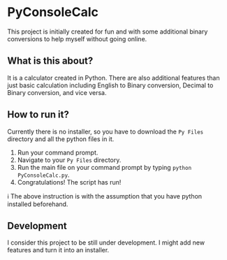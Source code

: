 # PyConsoleCalc

This project is initially created for fun and with some additional binary conversions to help myself without going online.

## What is this about?

It is a calculator created in Python. There are also additional features than just basic calculation including English to Binary conversion, Decimal to Binary conversion, and vice versa.

## How to run it?

Currently there is no installer, so you have to download the `Py Files` directory and all the python files in it.

1. Run your command prompt.
2. Navigate to your `Py Files` directory.
3. Run the main file on your command prompt by typing `python PyConsoleCalc.py`.
4. Congratulations! The script has run!

:information_source: The above instruction is with the assumption that you have python installed beforehand.

## Development

I consider this project to be still under development. I might add new features and turn it into an installer.
